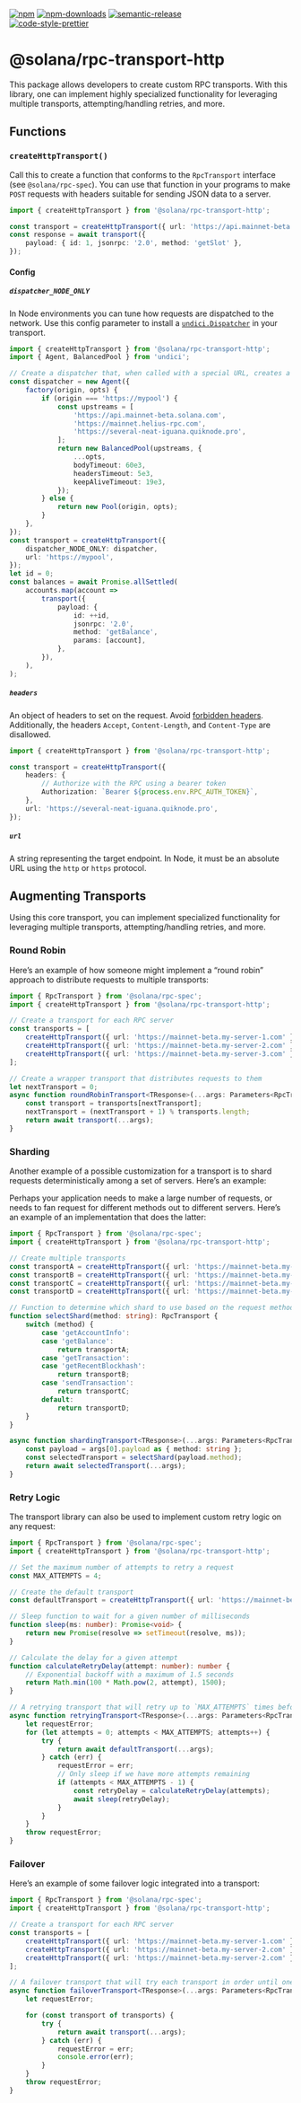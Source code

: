 [![npm][npm-image]][npm-url]
[![npm-downloads][npm-downloads-image]][npm-url]
[![semantic-release][semantic-release-image]][semantic-release-url]
<br />
[![code-style-prettier][code-style-prettier-image]][code-style-prettier-url]

[code-style-prettier-image]: https://img.shields.io/badge/code_style-prettier-ff69b4.svg?style=flat-square
[code-style-prettier-url]: https://github.com/prettier/prettier
[npm-downloads-image]: https://img.shields.io/npm/dm/@solana/rpc-transport-http/rc.svg?style=flat
[npm-image]: https://img.shields.io/npm/v/@solana/rpc-transport-http/rc.svg?style=flat
[npm-url]: https://www.npmjs.com/package/@solana/rpc-transport-http/v/rc
[semantic-release-image]: https://img.shields.io/badge/%20%20%F0%9F%93%A6%F0%9F%9A%80-semantic--release-e10079.svg
[semantic-release-url]: https://github.com/semantic-release/semantic-release

# @solana/rpc-transport-http

This package allows developers to create custom RPC transports. With this library, one can implement highly specialized functionality for leveraging multiple transports, attempting/handling retries, and more.

## Functions

### `createHttpTransport()`

Call this to create a function that conforms to the `RpcTransport` interface (see `@solana/rpc-spec`). You can use that function in your programs to make `POST` requests with headers suitable for sending JSON data to a server.

```ts
import { createHttpTransport } from '@solana/rpc-transport-http';

const transport = createHttpTransport({ url: 'https://api.mainnet-beta.solana.com' });
const response = await transport({
    payload: { id: 1, jsonrpc: '2.0', method: 'getSlot' },
});
```

#### Config

##### `dispatcher_NODE_ONLY`

In Node environments you can tune how requests are dispatched to the network. Use this config parameter to install a [`undici.Dispatcher`](https://undici.nodejs.org/#/docs/api/Agent) in your transport.

```ts
import { createHttpTransport } from '@solana/rpc-transport-http';
import { Agent, BalancedPool } from 'undici';

// Create a dispatcher that, when called with a special URL, creates a round-robin pool of RPCs.
const dispatcher = new Agent({
    factory(origin, opts) {
        if (origin === 'https://mypool') {
            const upstreams = [
                'https://api.mainnet-beta.solana.com',
                'https://mainnet.helius-rpc.com',
                'https://several-neat-iguana.quiknode.pro',
            ];
            return new BalancedPool(upstreams, {
                ...opts,
                bodyTimeout: 60e3,
                headersTimeout: 5e3,
                keepAliveTimeout: 19e3,
            });
        } else {
            return new Pool(origin, opts);
        }
    },
});
const transport = createHttpTransport({
    dispatcher_NODE_ONLY: dispatcher,
    url: 'https://mypool',
});
let id = 0;
const balances = await Promise.allSettled(
    accounts.map(account =>
        transport({
            payload: {
                id: ++id,
                jsonrpc: '2.0',
                method: 'getBalance',
                params: [account],
            },
        }),
    ),
);
```

##### `headers`

An object of headers to set on the request. Avoid [forbidden headers](https://developer.mozilla.org/en-US/docs/Glossary/Forbidden_header_name). Additionally, the headers `Accept`, `Content-Length`, and `Content-Type` are disallowed.

```ts
import { createHttpTransport } from '@solana/rpc-transport-http';

const transport = createHttpTransport({
    headers: {
        // Authorize with the RPC using a bearer token
        Authorization: `Bearer ${process.env.RPC_AUTH_TOKEN}`,
    },
    url: 'https://several-neat-iguana.quiknode.pro',
});
```

##### `url`

A string representing the target endpoint. In Node, it must be an absolute URL using the `http` or `https` protocol.

## Augmenting Transports

Using this core transport, you can implement specialized functionality for leveraging multiple transports, attempting/handling retries, and more.

### Round Robin

Here’s an example of how someone might implement a “round robin” approach to distribute requests to multiple transports:

```ts
import { RpcTransport } from '@solana/rpc-spec';
import { createHttpTransport } from '@solana/rpc-transport-http';

// Create a transport for each RPC server
const transports = [
    createHttpTransport({ url: 'https://mainnet-beta.my-server-1.com' }),
    createHttpTransport({ url: 'https://mainnet-beta.my-server-2.com' }),
    createHttpTransport({ url: 'https://mainnet-beta.my-server-3.com' }),
];

// Create a wrapper transport that distributes requests to them
let nextTransport = 0;
async function roundRobinTransport<TResponse>(...args: Parameters<RpcTransport>): Promise<TResponse> {
    const transport = transports[nextTransport];
    nextTransport = (nextTransport + 1) % transports.length;
    return await transport(...args);
}
```

### Sharding

Another example of a possible customization for a transport is to shard requests deterministically among a set of servers. Here’s an example:

Perhaps your application needs to make a large number of requests, or needs to fan request for different methods out to different servers. Here’s an example of an implementation that does the latter:

```ts
import { RpcTransport } from '@solana/rpc-spec';
import { createHttpTransport } from '@solana/rpc-transport-http';

// Create multiple transports
const transportA = createHttpTransport({ url: 'https://mainnet-beta.my-server-1.com' });
const transportB = createHttpTransport({ url: 'https://mainnet-beta.my-server-2.com' });
const transportC = createHttpTransport({ url: 'https://mainnet-beta.my-server-3.com' });
const transportD = createHttpTransport({ url: 'https://mainnet-beta.my-server-4.com' });

// Function to determine which shard to use based on the request method
function selectShard(method: string): RpcTransport {
    switch (method) {
        case 'getAccountInfo':
        case 'getBalance':
            return transportA;
        case 'getTransaction':
        case 'getRecentBlockhash':
            return transportB;
        case 'sendTransaction':
            return transportC;
        default:
            return transportD;
    }
}

async function shardingTransport<TResponse>(...args: Parameters<RpcTransport>): Promise<TResponse> {
    const payload = args[0].payload as { method: string };
    const selectedTransport = selectShard(payload.method);
    return await selectedTransport(...args);
}
```

### Retry Logic

The transport library can also be used to implement custom retry logic on any request:

```ts
import { RpcTransport } from '@solana/rpc-spec';
import { createHttpTransport } from '@solana/rpc-transport-http';

// Set the maximum number of attempts to retry a request
const MAX_ATTEMPTS = 4;

// Create the default transport
const defaultTransport = createHttpTransport({ url: 'https://mainnet-beta.my-server-1.com' });

// Sleep function to wait for a given number of milliseconds
function sleep(ms: number): Promise<void> {
    return new Promise(resolve => setTimeout(resolve, ms));
}

// Calculate the delay for a given attempt
function calculateRetryDelay(attempt: number): number {
    // Exponential backoff with a maximum of 1.5 seconds
    return Math.min(100 * Math.pow(2, attempt), 1500);
}

// A retrying transport that will retry up to `MAX_ATTEMPTS` times before failing
async function retryingTransport<TResponse>(...args: Parameters<RpcTransport>): Promise<TResponse> {
    let requestError;
    for (let attempts = 0; attempts < MAX_ATTEMPTS; attempts++) {
        try {
            return await defaultTransport(...args);
        } catch (err) {
            requestError = err;
            // Only sleep if we have more attempts remaining
            if (attempts < MAX_ATTEMPTS - 1) {
                const retryDelay = calculateRetryDelay(attempts);
                await sleep(retryDelay);
            }
        }
    }
    throw requestError;
}
```

### Failover

Here’s an example of some failover logic integrated into a transport:

```ts
import { RpcTransport } from '@solana/rpc-spec';
import { createHttpTransport } from '@solana/rpc-transport-http';

// Create a transport for each RPC server
const transports = [
    createHttpTransport({ url: 'https://mainnet-beta.my-server-1.com' }),
    createHttpTransport({ url: 'https://mainnet-beta.my-server-2.com' }),
    createHttpTransport({ url: 'https://mainnet-beta.my-server-2.com' }),
];

// A failover transport that will try each transport in order until one succeeds before failing
async function failoverTransport<TResponse>(...args: Parameters<RpcTransport>): Promise<TResponse> {
    let requestError;

    for (const transport of transports) {
        try {
            return await transport(...args);
        } catch (err) {
            requestError = err;
            console.error(err);
        }
    }
    throw requestError;
}
```
